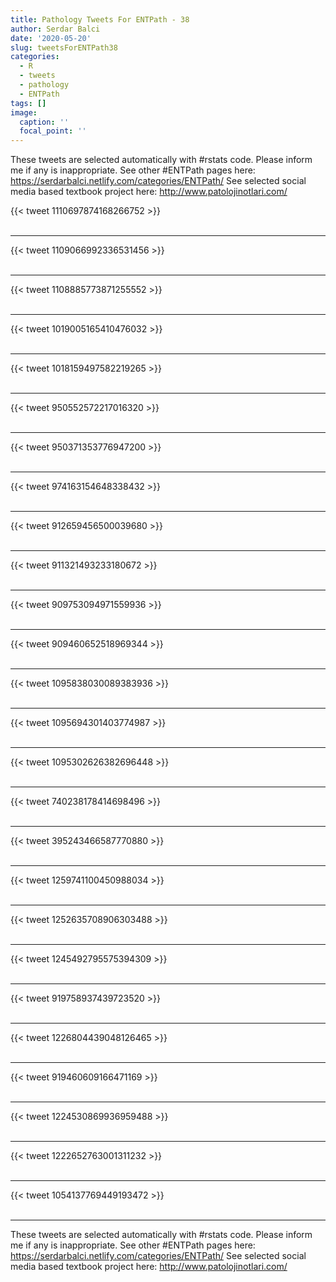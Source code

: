 ```yaml
---
title: Pathology Tweets For ENTPath - 38
author: Serdar Balci
date: '2020-05-20'
slug: tweetsForENTPath38
categories:
  - R
  - tweets
  - pathology
  - ENTPath
tags: []
image:
  caption: ''
  focal_point: ''
---
```



These tweets are selected automatically with #rstats code. Please inform me if any is inappropriate.
See other #ENTPath pages here: https://serdarbalci.netlify.com/categories/ENTPath/ 
See selected social media based textbook project here: http://www.patolojinotlari.com/

{{< tweet 1110697874168266752 >}}
<br>
<br>
<hr>
{{< tweet 1109066992336531456 >}}
<br>
<br>
<hr>
{{< tweet 1108885773871255552 >}}
<br>
<br>
<hr>
{{< tweet 1019005165410476032 >}}
<br>
<br>
<hr>
{{< tweet 1018159497582219265 >}}
<br>
<br>
<hr>
{{< tweet 950552572217016320 >}}
<br>
<br>
<hr>
{{< tweet 950371353776947200 >}}
<br>
<br>
<hr>
{{< tweet 974163154648338432 >}}
<br>
<br>
<hr>
{{< tweet 912659456500039680 >}}
<br>
<br>
<hr>
{{< tweet 911321493233180672 >}}
<br>
<br>
<hr>
{{< tweet 909753094971559936 >}}
<br>
<br>
<hr>
{{< tweet 909460652518969344 >}}
<br>
<br>
<hr>
{{< tweet 1095838030089383936 >}}
<br>
<br>
<hr>
{{< tweet 1095694301403774987 >}}
<br>
<br>
<hr>
{{< tweet 1095302626382696448 >}}
<br>
<br>
<hr>
{{< tweet 740238178414698496 >}}
<br>
<br>
<hr>
{{< tweet 395243466587770880 >}}
<br>
<br>
<hr>
{{< tweet 1259741100450988034 >}}
<br>
<br>
<hr>
{{< tweet 1252635708906303488 >}}
<br>
<br>
<hr>
{{< tweet 1245492795575394309 >}}
<br>
<br>
<hr>
{{< tweet 919758937439723520 >}}
<br>
<br>
<hr>
{{< tweet 1226804439048126465 >}}
<br>
<br>
<hr>
{{< tweet 919460609166471169 >}}
<br>
<br>
<hr>
{{< tweet 1224530869936959488 >}}
<br>
<br>
<hr>
{{< tweet 1222652763001311232 >}}
<br>
<br>
<hr>
{{< tweet 1054137769449193472 >}}
<br>
<br>
<hr>


These tweets are selected automatically with #rstats code. Please inform me if any is inappropriate.
See other #ENTPath pages here: https://serdarbalci.netlify.com/categories/ENTPath/ 
See selected social media based textbook project here: http://www.patolojinotlari.com/
